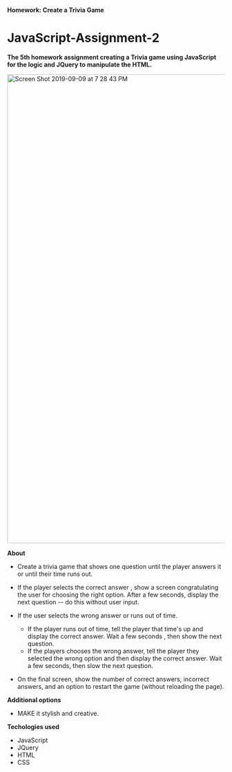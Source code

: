 <b> Homework: Create a Trivia Game </b>

# JavaScript-Assignment-2

<b> The 5th homework assignment creating a Trivia game using JavaScript for the logic and JQuery to manipulate the HTML. </b>

<img width="1083" alt="Screen Shot 2019-09-09 at 7 28 43 PM" src="https://user-images.githubusercontent.com/48806630/64576992-36a62c00-d338-11e9-9251-5f3c0d064f96.png">


<b> About </b>

* Create a trivia game that shows one question until the player answers it or until their time runs out. 

* If the player selects the correct answer , show a screen congratulating the user for choosing the right option. After a few seconds, display the next question -- do this without user input.

* If the user selects the wrong answer or runs out of time. 
    - If the player runs out of time, tell the player that time's up and display the correct answer. Wait a few seconds , then show the next question. 
    - If the players chooses the wrong answer, tell the player they selected the wrong option and then display the correct answer. Wait a few seconds, then slow the next question. 

* On the final screen, show the number of correct answers, incorrect answers, and an option to restart the game (without reloading the page).

<b> Additional options </b>

* MAKE it stylish and creative. 

<b> Techologies used </b>
* JavaScript 
* JQuery
* HTML 
* CSS
